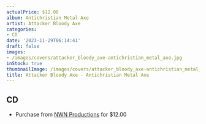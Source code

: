 ```yaml
---
actualPrice: $12.00
album: Antichristian Metal Axe
artist: Attacker Bloody Axe
categories:
- CD
date: '2023-11-29T06:14:41'
draft: false
images:
- /images/covers/attacker_bloody_axe-antichristian_metal_axe.jpg
inStock: true
thumbnailImage: /images/covers/attacker_bloody_axe-antichristian_metal_axe-thumb.jpg
title: Attacker Bloody Axe - Antichristian Metal Axe
---
```


## CD
* Purchase from [NWN Productions](http://shop.nwnprod.com/index.php?route=product/product&path=93&product_id=35585&sort=pd.name&order=ASC) for $12.00
